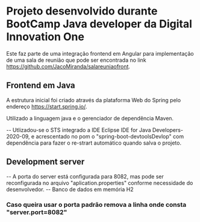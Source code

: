 # Projeto desenvolvido durante BootCamp Java developer da Digital Innovation One

Este faz parte de uma integração frontend em Angular para implementação de uma sala de reunião que pode ser encontrada no link <https://github.com/JacoMiranda/salareuniaofront>.

## Frontend em Java 
A estrutura inicial foi criado através da plataforma Web do Spring pelo endereço https://start.spring.io/.

Utilizado a linguagem java e o gerenciador de dependência Maven.


-- Utlizadou-se o STS integrado a IDE Eclipse IDE for Java Developers-2020-09, e acrescentado no pom o "spring-boot-devtoolsDevlop" com dependência para fazer o re-strart automático quando salva o projeto.


## Development server

-- A porta do server está configurada para 8082, mas pode ser reconfigurada no arquivo "aplication.properties" conforme necessidade do desenvolvedor. 
-- Banco de dados em memória H2

### Caso queira usar o porta padrão remova a linha onde consta "server.port=8082"

